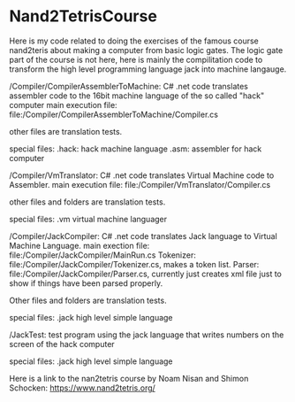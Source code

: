 # Nand2TetrisCourse
Here is my code related to doing the exercises of the famous course nand2teris about making a computer from basic logic gates.
The logic gate part of the course is not here, here is mainly the compilitation code to transform the high level programming language jack into machine langauge.

/Compiler/CompilerAssemblerToMachine:
  C# .net code
  translates assembler code to the 16bit machine language of the so called "hack" computer
  main execution file: file:/Compiler/CompilerAssemblerToMachine/Compiler.cs
  
  other files are translation tests.
  
   special files:
  .hack: hack machine language
  .asm: assembler for hack computer

/Compiler/VmTranslator:
  C# .net code
  translates Virtual Machine code to Assembler.
  main execution file: file:/Compiler/VmTranslator/Compiler.cs
  
  other files and folders are translation tests.
  
  special files:
  .vm virtual machine languager

/Compiler/JackCompiler:
  C# .net code
  translates Jack language to Virtual Machine Language.
  main exection file: file:/Compiler/JackCompiler/MainRun.cs
  Tokenizer: file:/Compiler/JackCompiler/Tokenizer.cs, makes a token list.
  Parser: file:/Compiler/JackCompiler/Parser.cs, currently just creates xml file just to show if things have been parsed properly.
  
  Other files and folders are translation tests.
  
  special files:
  .jack high level simple language 
 
  
/JackTest:
  test program using the jack language that writes numbers on the screen of the hack computer
  
   special files:
   .jack high level simple language 
  
 Here is a link to the nan2tetris course by Noam Nisan and Shimon Schocken:
 https://www.nand2tetris.org/
 

  
